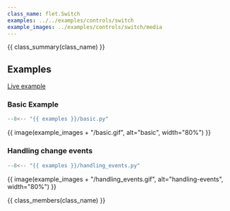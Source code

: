 ```yaml
---
class_name: flet.Switch
examples: ../../examples/controls/switch
example_images: ../examples/controls/switch/media
---
```


{{ class_summary(class_name) }}

## Examples

[Live example](https://flet-controls-gallery.fly.dev/input/switch)

### Basic Example

```python
--8<-- "{{ examples }}/basic.py"
```

{{ image(example_images + "/basic.gif", alt="basic", width="80%") }}


### Handling change events

```python
--8<-- "{{ examples }}/handling_events.py"
```

{{ image(example_images + "/handling_events.gif", alt="handling-events", width="80%") }}


{{ class_members(class_name) }}
